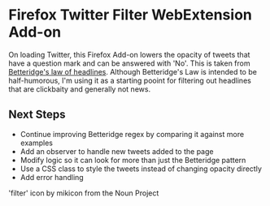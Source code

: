 # Firefox Twitter Filter WebExtension Add-on 

On loading Twitter, this Firefox Add-on lowers the opacity of tweets that have a question mark and can be answered with 'No'. This is taken from [Betteridge's law of headlines](https://en.wikipedia.org/wiki/Betteridge's_law_of_headlines). Although Betteridge's Law is intended to be half-humorous, I'm using it as a starting pooint for filtering out headlines that are clickbaity and generally not news.

## Next Steps

* Continue improving Betteridge regex by comparing it against more examples
* Add an observer to handle new tweets added to the page
* Modify logic so it can look for more than just the Betteridge pattern
* Use a CSS class to style the tweets instead of changing opacity directly
* Add error handling


'filter' icon by mikicon from the Noun Project
